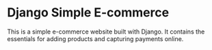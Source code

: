 # Django Simple E-commerce

This is a simple e-commerce website built with Django. It contains the essentials for adding products and capturing payments
online.
